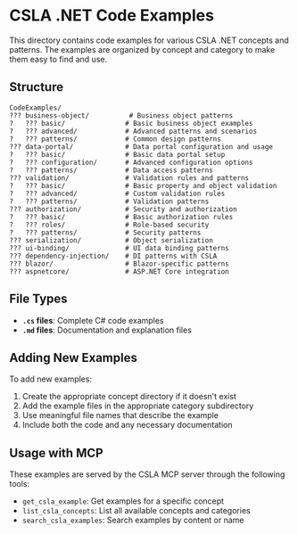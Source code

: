 # CSLA .NET Code Examples

This directory contains code examples for various CSLA .NET concepts and patterns. The examples are organized by concept and category to make them easy to find and use.

## Structure

```
CodeExamples/
??? business-object/          # Business object patterns
?   ??? basic/               # Basic business object examples
?   ??? advanced/            # Advanced patterns and scenarios
?   ??? patterns/            # Common design patterns
??? data-portal/             # Data portal configuration and usage
?   ??? basic/               # Basic data portal setup
?   ??? configuration/       # Advanced configuration options
?   ??? patterns/            # Data access patterns
??? validation/              # Validation rules and patterns
?   ??? basic/               # Basic property and object validation
?   ??? advanced/            # Custom validation rules
?   ??? patterns/            # Validation patterns
??? authorization/           # Security and authorization
?   ??? basic/               # Basic authorization rules
?   ??? roles/               # Role-based security
?   ??? patterns/            # Security patterns
??? serialization/           # Object serialization
??? ui-binding/              # UI data binding patterns
??? dependency-injection/    # DI patterns with CSLA
??? blazor/                  # Blazor-specific patterns
??? aspnetcore/              # ASP.NET Core integration
```

## File Types

- **`.cs` files**: Complete C# code examples
- **`.md` files**: Documentation and explanation files

## Adding New Examples

To add new examples:

1. Create the appropriate concept directory if it doesn't exist
2. Add the example files in the appropriate category subdirectory
3. Use meaningful file names that describe the example
4. Include both the code and any necessary documentation

## Usage with MCP

These examples are served by the CSLA MCP server through the following tools:

- `get_csla_example`: Get examples for a specific concept
- `list_csla_concepts`: List all available concepts and categories
- `search_csla_examples`: Search examples by content or name